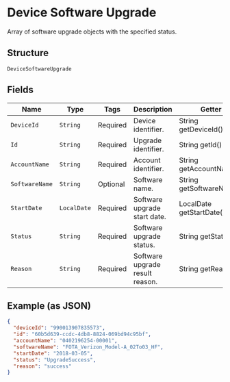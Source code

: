 
# Device Software Upgrade

Array of software upgrade objects with the specified status.

## Structure

`DeviceSoftwareUpgrade`

## Fields

| Name | Type | Tags | Description | Getter | Setter |
|  --- | --- | --- | --- | --- | --- |
| `DeviceId` | `String` | Required | Device identifier. | String getDeviceId() | setDeviceId(String deviceId) |
| `Id` | `String` | Required | Upgrade identifier. | String getId() | setId(String id) |
| `AccountName` | `String` | Required | Account identifier. | String getAccountName() | setAccountName(String accountName) |
| `SoftwareName` | `String` | Optional | Software name. | String getSoftwareName() | setSoftwareName(String softwareName) |
| `StartDate` | `LocalDate` | Required | Software upgrade start date. | LocalDate getStartDate() | setStartDate(LocalDate startDate) |
| `Status` | `String` | Required | Software upgrade status. | String getStatus() | setStatus(String status) |
| `Reason` | `String` | Required | Software upgrade result reason. | String getReason() | setReason(String reason) |

## Example (as JSON)

```json
{
  "deviceId": "990013907835573",
  "id": "60b5d639-ccdc-4db8-8824-069bd94c95bf",
  "accountName": "0402196254-00001",
  "softwareName": "FOTA_Verizon_Model-A_02To03_HF",
  "startDate": "2018-03-05",
  "status": "UpgradeSuccess",
  "reason": "success"
}
```

